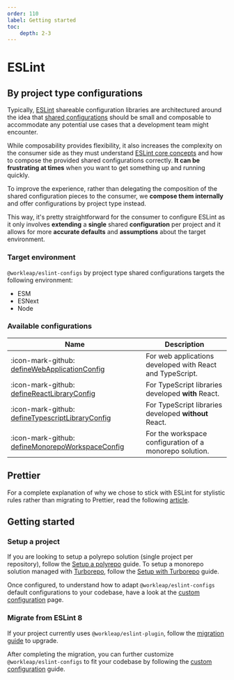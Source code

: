 ```yaml
---
order: 110
label: Getting started
toc:
    depth: 2-3
---
```


# ESLint

## By project type configurations

Typically, [ESLint](https://eslint.org/) shareable configuration libraries are architectured around the idea that [shared configurations](https://eslint.org/docs/latest/extend/shareable-configs) should be small and composable to accommodate any potential use cases that a development team might encounter.

While composability provides flexibility, it also increases the complexity on the consumer side as they must understand [ESLint core concepts](https://eslint.org/docs/latest/use/core-concepts/glossary) and how to compose the provided shared configurations correctly. **It can be frustrating at times** when you want to get something up and running quickly.

To improve the experience, rather than delegating the composition of the shared configuration pieces to the consumer, we **compose them internally** and offer configurations by project type instead.

This way, it's pretty straightforward for the consumer to configure ESLint as it only involves **extending** a **single** shared **configuration** per project and it allows for more **accurate defaults** and **assumptions** about the target environment.

### Target environment

`@workleap/eslint-configs` by project type shared configurations targets the following environment:

- ESM
- ESNext
- Node

### Available configurations

| Name | Description |
| ---  | --- |
| :icon-mark-github: [defineWebApplicationConfig](https://github.com/workleap/wl-web-configs/tree/main/packages/eslint-configs/src/by-project-type/defineWebApplicationConfig.ts) | For web applications developed with React and TypeScript. |
| :icon-mark-github: [defineReactLibraryConfig](https://github.com/workleap/wl-web-configs/tree/main/packages/eslint-configs/src/by-project-type/defineReactLibraryConfig.ts) | For TypeScript libraries developed **with** React. |
| :icon-mark-github: [defineTypescriptLibraryConfig](https://github.com/workleap/wl-web-configs/tree/main/packages/eslint-configs/src/by-project-type/defineTypescriptLibraryConfig.ts) | For TypeScript libraries developed **without** React. |
| :icon-mark-github: [defineMonorepoWorkspaceConfig](https://github.com/workleap/wl-web-configs/tree/main/packages/eslint-configs/src/by-project-type/defineMonorepoWorkspaceConfig.ts) | For the workspace configuration of a monorepo solution. |

## Prettier

For a complete explanation of why we chose to stick with ESLint for stylistic rules rather than migrating to Prettier, read the following [article](https://antfu.me/posts/why-not-prettier).

## Getting started

### Setup a project

If you are looking to setup a polyrepo solution (single project per repository), follow the [Setup a polyrepo](./setup-polyrepo.md) guide. To setup a monorepo solution managed with [Turborepo](https://turborepo.com/), follow the [Setup with Turborepo](./setup-turborepo.md) guide.

Once configured, to understand how to adapt `@workleap/eslint-configs` default configurations to your codebase, have a look at the [custom configuration](./custom-configuration.md) page.

### Migrate from ESLint 8

If your project currently uses `@workleap/eslint-plugin`, follow the [migration guide](./migrate-from-eslint-8.md) to upgrade.

After completing the migration, you can further customize `@workleap/eslint-configs` to fit your codebase by following the [custom configuration](./custom-configuration.md) guide.
